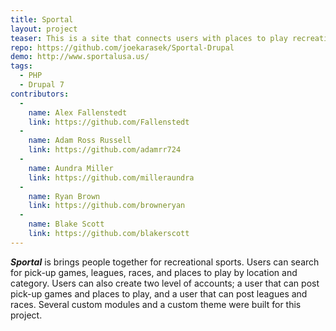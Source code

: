 ```yaml
---
title: Sportal
layout: project
teaser: This is a site that connects users with places to play recreational sports!
repo: https://github.com/joekarasek/Sportal-Drupal
demo: http://www.sportalusa.us/
tags:
  - PHP
  - Drupal 7
contributors:
  -
    name: Alex Fallenstedt
    link: https://github.com/Fallenstedt
  -
    name: Adam Ross Russell
    link: https://github.com/adamrr724
  -
    name: Aundra Miller
    link: https://github.com/milleraundra
  -
    name: Ryan Brown
    link: https://github.com/browneryan
  -
    name: Blake Scott
    link: https://github.com/blakerscott
---
```

_**Sportal**_ is brings people together for recreational sports. Users can search for pick-up games, leagues, races, and places to play by location and category. Users can also create two level of accounts; a user that can post pick-up games and places to play, and a user that can post leagues and races. Several custom modules and a custom theme were built for this project.
